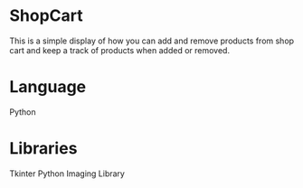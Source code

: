 # ShopCart

This is a simple display of how you can add and remove products from shop cart and keep a track of products when added or removed.

# Language
Python

# Libraries
Tkinter
Python Imaging Library